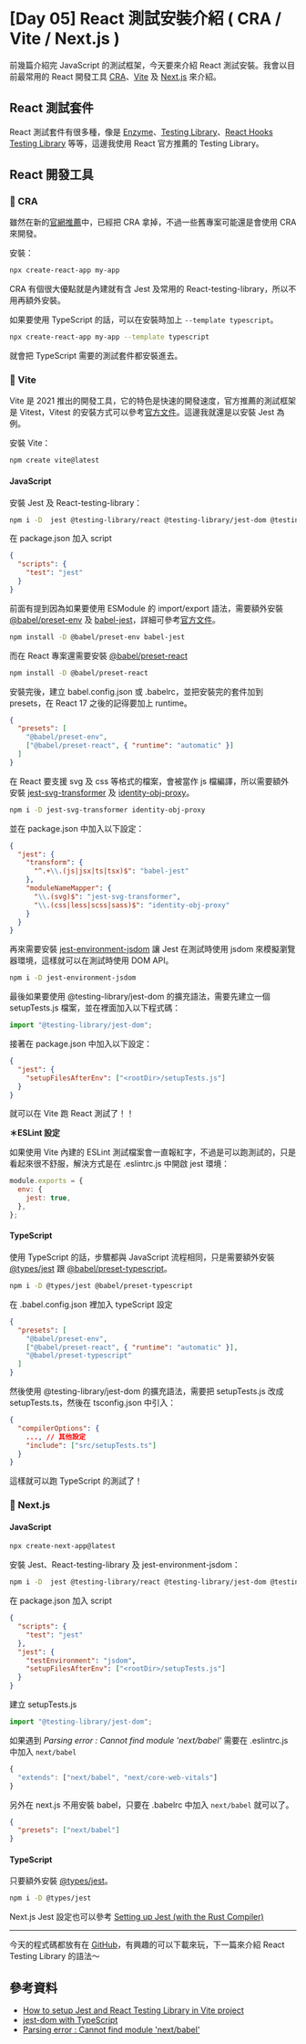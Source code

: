 # [Day 05] React 測試安裝介紹 ( CRA / Vite / Next.js )

前幾篇介紹完 JavaScript 的測試框架，今天要來介紹 React 測試安裝。我會以目前最常用的 React 開發工具 [CRA](https://create-react-app.dev/)、[Vite](https://vitejs.dev/) 及 [Next.js](https://nextjs.org/) 來介紹。

## React 測試套件

React 測試套件有很多種，像是 [Enzyme](https://enzymejs.github.io/enzyme/)、[Testing Library](https://testing-library.com/)、[React Hooks Testing Library](https://react-hooks-testing-library.com/) 等等，這邊我使用 React 官方推薦的 Testing Library。

## React 開發工具

### 📌 CRA

雖然在新的[官網推薦](https://react.dev/learn/start-a-new-react-project#nextjs)中，已經把 CRA 拿掉，不過一些舊專案可能還是會使用 CRA 來開發。

安裝：

```bash
npx create-react-app my-app
```

CRA 有個很大優點就是內建就有含 Jest 及常用的 React-testing-library，所以不用再額外安裝。

如果要使用 TypeScript 的話，可以在安裝時加上 `--template typescript`。

```bash
npx create-react-app my-app --template typescript
```

就會把 TypeScript 需要的測試套件都安裝進去。

### 📌 Vite

Vite 是 2021 推出的開發工具，它的特色是快速的開發速度，官方推薦的測試框架是 Vitest，Vitest 的安裝方式可以參考[官方文件](https://vitejs.dev/guide/features.html#testing)。這邊我就還是以安裝 Jest 為例。

安裝 Vite：

```bash
npm create vite@latest
```

#### JavaScript

安裝 Jest 及 React-testing-library：

```bash
npm i -D  jest @testing-library/react @testing-library/jest-dom @testing-library/user-event
```

在 package.json 加入 script

```json
{
  "scripts": {
    "test": "jest"
  }
}
```

前面有提到因為如果要使用 ESModule 的 import/export 語法，需要額外安裝 [@babel/preset-env](https://www.npmjs.com/package/@babel/preset-env) 及 [babel-jest](https://www.npmjs.com/package/babel-jest)，詳細可參考[官方文件](https://jestjs.io/docs/ecmascript-modules)。

```bash
npm install -D @babel/preset-env babel-jest
```

而在 React 專案還需要安裝 [@babel/preset-react](https://www.npmjs.com/package/@babel/preset-react)

```bash
npm install -D @babel/preset-react
```

安裝完後，建立 babel.config.json 或 .babelrc，並把安裝完的套件加到 presets，在 React 17 之後的記得要加上 runtime。

```json
{
  "presets": [
    "@babel/preset-env",
    ["@babel/preset-react", { "runtime": "automatic" }]
  ]
}
```

在 React 要支援 svg 及 css 等格式的檔案，會被當作 js 檔編譯，所以需要額外安裝 [jest-svg-transformer](https://www.npmjs.com/package/jest-svg-transformer) 及 [identity-obj-proxy](https://www.npmjs.com/package/identity-obj-proxy)。

```bash
npm i -D jest-svg-transformer identity-obj-proxy
```

並在 package.json 中加入以下設定：

```json
{
  "jest": {
    "transform": {
      "^.+\\.(js|jsx|ts|tsx)$": "babel-jest"
    },
    "moduleNameMapper": {
      "\\.(svg)$": "jest-svg-transformer",
      "\\.(css|less|scss|sass)$": "identity-obj-proxy"
    }
  }
}
```

再來需要安裝 [jest-environment-jsdom](https://www.npmjs.com/package/jest-environment-jsdom) 讓 Jest 在測試時使用 jsdom 來模擬瀏覽器環境，這樣就可以在測試時使用 DOM API。

```bash
npm i -D jest-environment-jsdom
```

最後如果要使用 @testing-library/jest-dom 的擴充語法，需要先建立一個 setupTests.js 檔案，並在裡面加入以下程式碼：

```js
import "@testing-library/jest-dom";
```

接著在 package.json 中加入以下設定：

```json
{
  "jest": {
    "setupFilesAfterEnv": ["<rootDir>/setupTests.js"]
  }
}
```

就可以在 Vite 跑 React 測試了！！

**＊ESLint 設定**

如果使用 Vite 內建的 ESLint 測試檔案會一直報紅字，不過是可以跑測試的，只是看起來很不舒服，解決方式是在 .eslintrc.js 中開啟 jest 環境：

```js
module.exports = {
  env: {
    jest: true,
  },
};
```

#### TypeScript

使用 TypeScript 的話，步驟都與 JavaScript 流程相同，只是需要額外安裝 [@types/jest](https://www.npmjs.com/package/@types/jest) 跟 [@babel/preset-typescript](https://www.npmjs.com/package/@babel/preset-typescript)。

```bash
npm i -D @types/jest @babel/preset-typescript
```

在 .babel.config.json 裡加入 typeScript 設定

```json
{
  "presets": [
    "@babel/preset-env",
    ["@babel/preset-react", { "runtime": "automatic" }],
    "@babel/preset-typescript"
  ]
}
```

然後使用 @testing-library/jest-dom 的擴充語法，需要把 setupTests.js 改成 setupTests.ts，然後在 tsconfig.json 中引入：

```json
{
  "compilerOptions": {
    ..., // 其他設定
    "include": ["src/setupTests.ts"]
  }
}
```

這樣就可以跑 TypeScript 的測試了！

### 📌 Next.js

#### JavaScript

```bash
npx create-next-app@latest
```

安裝 Jest、React-testing-library 及 jest-environment-jsdom：

```bash
npm i -D  jest @testing-library/react @testing-library/jest-dom @testing-library/user-event jest-environment-jsdom
```

在 package.json 加入 script

```json
{
  "scripts": {
    "test": "jest"
  },
  "jest": {
    "testEnvironment": "jsdom",
    "setupFilesAfterEnv": ["<rootDir>/setupTests.js"]
  }
}
```

建立 setupTests.js

```js
import "@testing-library/jest-dom";
```

如果遇到 _Parsing error : Cannot find module 'next/babel'_ 需要在 .eslintrc.js 中加入 `next/babel`

```js
{
  "extends": ["next/babel", "next/core-web-vitals"]
}
```

另外在 next.js 不用安裝 babel，只要在 .babelrc 中加入 `next/babel` 就可以了。

```json
{
  "presets": ["next/babel"]
}
```

#### TypeScript

只要額外安裝 [@types/jest](https://www.npmjs.com/package/@types/jest)。

```bash
npm i -D @types/jest
```

Next.js Jest 設定也可以參考 [Setting up Jest (with the Rust Compiler)](https://nextjs.org/docs/pages/building-your-application/optimizing/testing#setting-up-jest-with-the-rust-compiler)

---

今天的程式碼都放有在 [GitHub](https://github.com/Jim876633/ithome-2023/tree/main/day4)，有興趣的可以下載來玩，下一篇來介紹 React Testing Library 的語法～

## 參考資料

- [How to setup Jest and React Testing Library in Vite project](https://zaferayan.medium.com/how-to-setup-jest-and-react-testing-library-in-vite-project-2600f2d04bdd)
- [jest-dom with TypeScript](https://github.com/testing-library/jest-dom#with-typescript)
- [Parsing error : Cannot find module 'next/babel'](https://stackoverflow.com/questions/68163385/parsing-error-cannot-find-module-next-babel)
